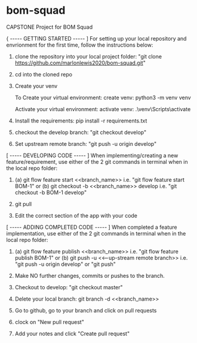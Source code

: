 # bom-squad
CAPSTONE Project for BOM Squad



{ ----- GETTING STARTED ----- ]
For setting up your local repository and envrionment for the first time, follow the instructions below:
1. clone the repository into your local project folder: "git clone https://github.com/marlonlewis2020/bom-squad.git"
2. cd into the cloned repo
3. Create your venv

    To Create your virtual environment:
    create venv: python3 -m venv venv

    Activate your virtual environment:
    activate venv: .\venv\Scripts\activate

4. Install the requirements:
    pip install -r requirements.txt

5. checkout the develop branch: "git checkout develop"
6. Set upstream remote branch: "git push -u origin develop"




[ ----- DEVELOPING CODE ----- ]
When implementing/creating a new feature/requirement, use either of the 2 git commands in terminal when in the local repo folder:
1. (a) git flow feature start <<branch_name>> 
    i.e. "git flow feature start BOM-1"
or 
   (b) git checkout -b <<branch_name>> develop
    i.e. "git checkout -b BOM-1 develop"

2. git pull

3. Edit the correct section of the app with your code




[ ----- ADDING COMPLETED CODE ----- ]
When completed a feature implementation, use either of the 2 git commands in terminal when in the local repo folder:
1. (a) git flow feature publish <<branch_name>>
    i.e. "git flow feature publish BOM-1"
or
   (b) git push -u <<--up-stream remote branch>>
    i.e. "git push -u origin develop" or "git push"

2. Make NO further changes, commits or pushes to the branch.

3. Checkout to develop: "git checkout master"

4. Delete your local branch: git branch -d <<branch_name>> 

5. Go to github, go to your branch and click on pull requests

6. clock on "New pull request"

7. Add your notes and click "Create pull request"




